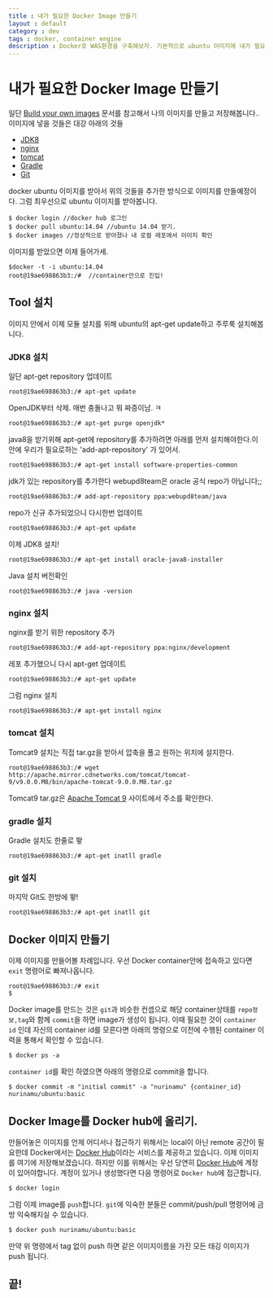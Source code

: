 ```yaml
---
title : 내가 필요한 Docker Image 만들기
layout : default
category : dev
tags : docker, container engine
description : Docker로 WAS환경을 구축해보자. 기본적으로 ubuntu 이미지에 내가 필요한 서버 환경들을 올려놓고 이미지를 만들려고 한다.
---
```


# 내가 필요한 Docker Image 만들기

일단 [Build your own images](https://docs.docker.com/engine/tutorials/dockerimages/) 문서를 참고해서 나의 이미지를 만들고 저장해봅니다.. 이미지에 넣을 것들은 대강 아래의 것들

 - [JDK8](#jdk8)
 - [nginx](#nginx)
 - [tomcat](#tomcat)
 - [Gradle](#gradle)
 - [Git](#git)

docker ubuntu 이미지를 받아서 위의 것들을 추가한 방식으로 이미지를 만들예정이다.
그럼 최우선으로 ubuntu 이미지를 받아봅니다.

```
$ docker login //docker hub 로그인
$ docker pull ubuntu:14.04 //ubuntu 14.04 받기.
$ docker images //정상적으로 받아졌나 내 로컬 레포에서 이미지 확인
```

이미지를 받았으면 이제 들어가세.

```
$docker -t -i ubuntu:14.04
root@19ae698863b3:/#  //container안으로 진입!
```

## Tool 설치
이미지 안에서 이제 모듈 설치를 위해 ubuntu의 apt-get update하고 주루룩 설치해봅니다.

### <a name="jdk8"></a>JDK8 설치

일단 apt-get repository 업데이트

```
root@19ae698863b3:/# apt-get update
```

OpenJDK부터 삭제. 매번 충돌나고 뭐 짜증이남. ㅋ

```
root@19ae698863b3:/# apt-get purge openjdk*
```

java8을 받기위해 apt-get에 repository를 추가하려면 아래를 먼저 설치해야한다.이안에 우리가 필요로하는 'add-apt-repository' 가 있어서.

```
root@19ae698863b3:/# apt-get install software-properties-common
```

jdk가 있는 repository를 추가한다 webupd8team은 oracle 공식 repo가 아닙니다;;

```
root@19ae698863b3:/# add-apt-repository ppa:webupd8team/java
```

repo가 신규 추가되었으니 다시한번 업데이트

```
root@19ae698863b3:/# apt-get update
```

이제 JDK8 설치!

```
root@19ae698863b3:/# apt-get install oracle-java8-installer
```

Java 설치 버전확인

```
root@19ae698863b3:/# java -version
```

### <a name="nginx"></a>nginx 설치

nginx를 받기 위한 repository 추가

```
root@19ae698863b3:/# add-apt-repository ppa:nginx/development
```

레포 추가했으니 다시 apt-get 업데이트

```
root@19ae698863b3:/# apt-get update
```

그럼 nginx 설치

```
root@19ae698863b3:/# apt-get install nginx
```

### <a name="tomcat"></a>tomcat 설치

Tomcat9 설치는 직접 tar.gz을 받아서 압축을 풀고 원하는 위치에 설지한다.

```
root@19ae698863b3:/# wget http://apache.mirror.cdnetworks.com/tomcat/tomcat-9/v9.0.0.M8/bin/apache-tomcat-9.0.0.M8.tar.gz
```

Tomcat9 tar.gz은 [Apache Tomcat 9](https://tomcat.apache.org/download-90.cgi) 사이트에서 주소를 확인한다.

### <a name="gradle"></a>gradle 설치

Gradle 설치도 한줄로 뙇

```
root@19ae698863b3:/# apt-get inatll gradle
```

### <a name="git"></a>git 설치

마지막 Git도 한방에 뙇!

```
root@19ae698863b3:/# apt-get inatll git
```

## Docker 이미지 만들기

이제 이미지를 만들어볼 차례입니다. 우선 Docker container안에 접속하고 있다면 `exit` 명령어로 빠져나옵니다.

```
root@19ae698863b3:/# exit
$
```

Docker image를 만드는 것은 `git`과 비슷한 컨셉으로 해당 container상태를 `repo정보,tag`와 함께 `commit`을 하면 image가 생성이 됩니다.
이때 필요한 것이 `container id` 인데 자신의 container id를 모른다면 아래의 명령으로 이전에 수행된 container 이력을 통해서 확인할 수 있습니다.

```
$ docker ps -a
```

`container id`를 확인 하였으면 아래의 명령으로 commit을 합니다.

```
$ docker commit -m "initial commit" -a "nurinamu" {container_id} nurinamu/ubuntu:basic
```

## Docker Image를 Docker hub에 올리기.

만들어놓은 이미지를 언제 어디서나 접근하기 위해서는 local이 아닌 remote 공간이 필요한데 Docker에서는 [Docker Hub](http://hub.docker.com)이라는 서비스를 제공하고 있습니다. 이제 이미지를 여기에 저장해보겠습니다. 하지만 이를 위해서는 우선 당연히 [Docker Hub](http://hub.docker.com)에 계정이 있어야합니다. 계정이 있거나 생성했다면 다음 명령어로 `Docker hub`에 접근합니다.

```
$ docker login
```

그럼 이제 image를 `push`합니다. `git`에 익숙한 분들은 commit/push/pull 명령어에 금방 익숙해지실 수 있습니다.

```
$ docker push nurinamu/ubuntu:basic
```

만약 위 명령에서 tag 없이 push 하면 같은 이미지이름을 가진 모든 태깅 이미지가 push 됩니다.

## 끝!
